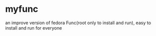 myfunc
======

an improve version of fedora Func(root only to install and run), easy to install and run for everyone
